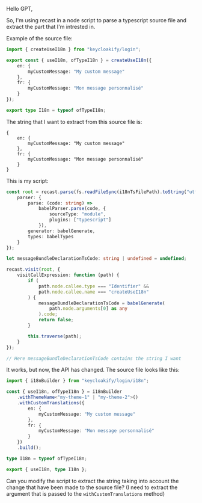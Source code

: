 Hello GPT,

So, I'm using recast in a node script to parse a typescript source file and extract the part that I'm intrested in.

Example of the source file:

```ts
import { createUseI18n } from "keycloakify/login";

export const { useI18n, ofTypeI18n } = createUseI18n({
    en: {
        myCustomMessage: "My custom message"
    },
    fr: {
        myCustomMessage: "Mon message personnalisé"
    }
});

export type I18n = typeof ofTypeI18n;
```

The string that I want to extract from this source file is:

```raw
{
    en: {
        myCustomMessage: "My custom message"
    },
    fr: {
        myCustomMessage: "Mon message personnalisé"
    }
}
```

This is my script:

```ts
const root = recast.parse(fs.readFileSync(i18nTsFilePath).toString("utf8"), {
    parser: {
        parse: (code: string) =>
            babelParser.parse(code, {
                sourceType: "module",
                plugins: ["typescript"]
            }),
        generator: babelGenerate,
        types: babelTypes
    }
});

let messageBundleDeclarationTsCode: string | undefined = undefined;

recast.visit(root, {
    visitCallExpression: function (path) {
        if (
            path.node.callee.type === "Identifier" &&
            path.node.callee.name === "createUseI18n"
        ) {
            messageBundleDeclarationTsCode = babelGenerate(
                path.node.arguments[0] as any
            ).code;
            return false;
        }

        this.traverse(path);
    }
});

// Here messageBundleDeclarationTsCode contains the string I want
```

It works, but now, the API has changed. The source file looks like this:

```ts
import { i18nBuilder } from "keycloakify/login/i18n";

const { useI18n, ofTypeI18n } = i18nBuilder
    .withThemeName<"my-theme-1" | "my-theme-2">()
    .withCustomTranslations({
        en: {
            myCustomMessage: "My custom message"
        },
        fr: {
            myCustomMessage: "Mon message personnalisé"
        }
    })
    .build();

type I18n = typeof ofTypeI18n;

export { useI18n, type I18n };
```

Can you modify the script to extract the string taking into account the change that have been made to the source file?
(I need to extract the argument that is passed to the `withCustomTranslations` method)
